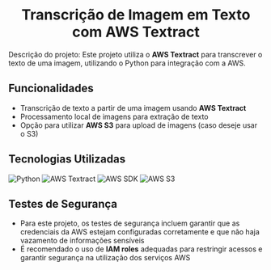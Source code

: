 <h1 align="center">Transcrição de Imagem em Texto com AWS Textract</h1>

Descrição do projeto: Este projeto utiliza o **AWS Textract** para transcrever o texto de uma imagem, utilizando o Python para integração com a AWS.

## Funcionalidades

- Transcrição de texto a partir de uma imagem usando **AWS Textract**
- Processamento local de imagens para extração de texto
- Opção para utilizar **AWS S3** para upload de imagens (caso deseje usar o S3)

## Tecnologias Utilizadas

![Python](https://img.shields.io/badge/Python-3776AB?logo=python&logoColor=white)
![AWS Textract](https://img.shields.io/badge/AWS_Textract-FF9900?logo=aws&logoColor=white)
![AWS SDK](https://img.shields.io/badge/AWS_SDK-FF9900?logo=aws&logoColor=white)
![AWS S3](https://img.shields.io/badge/AWS_S3-569A31?logo=aws&logoColor=white)

## Testes de Segurança 

- Para este projeto, os testes de segurança incluem garantir que as credenciais da AWS estejam configuradas corretamente e que não haja vazamento de informações sensíveis
- É recomendado o uso de **IAM roles** adequadas para restringir acessos e garantir segurança na utilização dos serviços AWS


